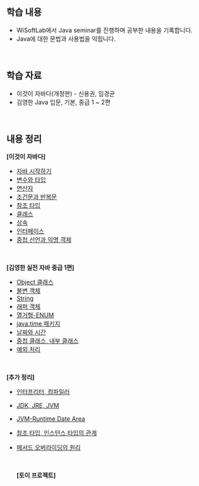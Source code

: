 ## 학습 내용
- WiSoftLab에서 Java seminar를 진행하며 공부한 내용을 기록합니다.
- Java에 대한 문법과 사용법을 익힙니다.
<br>

## 학습 자료
- 이것이 자바다(개정판) - 신용권, 임경균 
- 김영한 Java 입문, 기본, 중급 1 ~ 2편
<br>

## 내용 정리
**[이것이 자바다]**
- [자바 시작하기](https://familiar-dragon-4ed.notion.site/1a0bf88cd0f5802c8728ea365cdaeb59?pvs=4)
- [변수와 타입](https://familiar-dragon-4ed.notion.site/1a3bf88cd0f580e68886feb2739d5961?pvs=4)
- [연산자](https://familiar-dragon-4ed.notion.site/1a3bf88cd0f580898779e39f3312db62?pvs=4)
- [조건문과 반복문](https://familiar-dragon-4ed.notion.site/1a3bf88cd0f58044ac6de2159d256507?pvs=4)
- [참조 타입](https://familiar-dragon-4ed.notion.site/1a3bf88cd0f5806eb251f3afe069f95e?pvs=4)
- [클래스](https://familiar-dragon-4ed.notion.site/1a5bf88cd0f5801bb174da6db6e88c56?pvs=4)
- [상속](https://familiar-dragon-4ed.notion.site/1abbf88cd0f58015939ceb5b7e5c05a7?pvs=4)
- [인터페이스](https://familiar-dragon-4ed.notion.site/1abbf88cd0f58015939ceb5b7e5c05a7?pvs=4)
- [중첩 선언과 익명 객체]()

<br>

**[김영한 실전 자바 중급 1편]**
- [Object 클래스](https://familiar-dragon-4ed.notion.site/Object-1c2bf88cd0f580e9999bda727b3ba5ca?pvs=4)
- [불변 객체](https://familiar-dragon-4ed.notion.site/1c4bf88cd0f5803ca297d15f46035eef?pvs=4)
- [String](https://familiar-dragon-4ed.notion.site/String-1c6bf88cd0f580d0b096df293f66f59d?pvs=4)
- [래퍼 객체](https://familiar-dragon-4ed.notion.site/1c8bf88cd0f5806295eaf95791b18831?pvs=4)
- [열거형-ENUM](https://familiar-dragon-4ed.notion.site/ENUM-1cabf88cd0f5807a95fad9a786bb1fd6?pvs=4)
- [java.time 패키지](https://github.com/Woomin-Wang/TIL/blob/main/Java/java.time.md)
- [날짜와 시간](https://familiar-dragon-4ed.notion.site/1c3bf88cd0f5802d9243c40bd2c5d78a?pvs=4)
- [중첩 클래스, 내부 클래스](https://familiar-dragon-4ed.notion.site/1d0bf88cd0f58001a035d2024b08cbe1?pvs=4)
- [예외 처리](https://familiar-dragon-4ed.notion.site/1d2bf88cd0f580ea8adffb54a1e698e3?pvs=4)


<br>

**[추가 정리]**
- [인터프리터, 컴파일러](https://velog.io/@woomin-wang/JAVA-%EC%BB%B4%ED%8C%8C%EC%9D%BC%EB%9F%AC%EC%99%80-%EC%9D%B8%ED%84%B0%ED%94%84%EB%A6%AC%ED%84%B0%EC%9D%98-%EC%B0%A8%EC%9D%B4)
- [JDK, JRE, JVM](https://velog.io/@woomin-wang/JAVA-JVM%EC%9D%80-%EB%AC%B4%EC%97%87%EC%9D%BC%EA%B9%8C)
- [JVM-Runtime Date Area](https://velog.io/@woomin-wang/JAVA-JVM-Runtime-Data-Area)
- [참조 타입, 인스턴스 타입의 관계](https://velog.io/@woomin-wang/JAVA-%EC%9E%90%EB%B0%94-%EB%8B%A4%ED%98%95%EC%84%B1-%EC%B0%B8%EC%A1%B0-%ED%83%80%EC%9E%85%EA%B3%BC-%EC%9D%B8%EC%8A%A4%ED%84%B4%EC%8A%A4-%ED%83%80%EC%9E%85%EC%9D%98-%EA%B4%80%EA%B3%84)
- [메서드 오버라이딩의 원리](https://velog.io/@woomin-wang/Java-%EC%9E%90%EB%B0%94%EC%97%90%EC%84%9C-%EC%98%A4%EB%B2%84%EB%9D%BC%EC%9D%B4%EB%94%A9-%EB%A9%94%EC%84%9C%EB%93%9C%EA%B0%80-%EC%8B%A4%ED%96%89%EB%90%98%EB%8A%94-%EC%9B%90%EB%A6%AC)

  <br>

  **[토이 프로젝트]**

